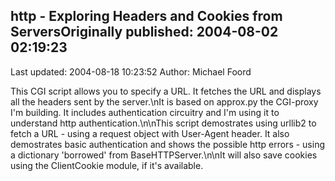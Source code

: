 ## http - Exploring Headers and Cookies from ServersOriginally published: 2004-08-02 02:19:23 
Last updated: 2004-08-18 10:23:52 
Author: Michael Foord 
 
This CGI script allows you to specify a URL. It fetches the URL and displays all the headers sent by the server.\nIt is based on approx.py the CGI-proxy I'm building. It includes authentication circuitry and I'm using it to understand http authentication.\n\nThis script demostrates using urllib2 to fetch a URL - using a request object with User-Agent header. It also demostrates basic authentication and shows the possible http errors - using a dictionary 'borrowed' from BaseHTTPServer.\n\nIt will also save cookies using the ClientCookie module, if it's available.